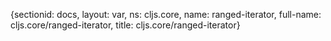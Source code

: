 {sectionid: docs, layout: var, ns: cljs.core, name: ranged-iterator, full-name: cljs.core/ranged-iterator,
  title: cljs.core/ranged-iterator}

